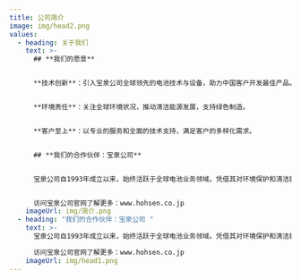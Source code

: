 ```yaml
---
title: 公司简介
image: img/head2.png
values:
  - heading: 关于我们
    text: >-
      ## **我们的愿景**


      **技术创新**：引入宝泉公司全球领先的电池技术与设备，助力中国客户开发最佳产品。


      **环境责任**：关注全球环境状况，推动清洁能源发展，支持绿色制造。


      **客户至上**：以专业的服务和全面的技术支持，满足客户的多样化需求。


      ## **我们的合作伙伴：宝泉公司**


      宝泉公司自1993年成立以来，始终活跃于全球电池业务领域。凭借其对环境保护和清洁能源的关注，宝泉公司开发出满足客户需求的创新设备，助力全球电池行业的技术革新。


      访问宝泉公司官网了解更多：www.hohsen.co.jp
    imageUrl: img/简介.png
  - heading: "我们的合作伙伴：宝泉公司 "
    text: >-
      宝泉公司自1993年成立以来，始终活跃于全球电池业务领域。凭借其对环境保护和清洁能源的关注，宝泉公司开发出满足客户需求的创新设备，助力全球电池行业的技术革新。

      访问宝泉公司官网了解更多：www.hohsen.co.jp
    imageUrl: img/head1.png
---
```

